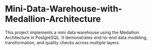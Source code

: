 # Mini-Data-Warehouse-with-Medallion-Architecture
This project implements a mini data warehouse using the Medallion Architecture in PostgreSQL. It demonstrates end-to-end data modeling, transformation, and quality checks across multiple layers.
